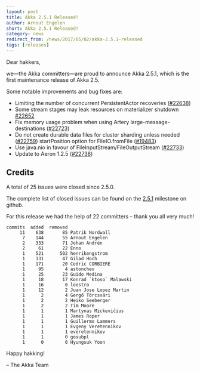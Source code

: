 ```yaml
---
layout: post
title: Akka 2.5.1 Released!
author: Arnout Engelen
short: Akka 2.5.1 Released!
category: news
redirect_from: /news/2017/05/02/akka-2.5.1-released
tags: [releases]
---
```


Dear hakkers,

we—the Akka committers—are proud to announce Akka 2.5.1, which is the first maintenance release of Akka 2.5.

Some notable improvements and bug fixes are:

* Limiting the number of concurrent PersistentActor recoveries ([#22638](https://github.com/akka/akka/issues/22638))
* Some stream stages may leak resources on materializer shutdown [#22652](https://github.com/akka/akka/issues/22652)
* Fix memory usage problem when using Artery large-message-destinations ([#22723](https://github.com/akka/akka/issues/22723))
* Do not create durable data files for cluster sharding unless needed ([#22759](https://github.com/akka/akka/issues/22759))
 startPosition option for FileIO.fromFile ([#19483](https://github.com/akka/akka/issues/19483))
* Use java.nio in favour of FileInputStream/FileOutputStream ([#22733](https://github.com/akka/akka/issues/22733))
* Update to Aeron 1.2.5 ([#22738](https://github.com/akka/akka/pull/22738))

## Credits

A total of 25 issues were closed since 2.5.0.

The complete list of closed issues can be found on the [2.5.1](https://github.com/akka/akka/milestone/110?closed=1) milestone on github.

For this release we had the help of 22 committers – thank you all very much!

~~~
commits  added  removed
     11    638       85 Patrik Nordwall
      7    144       55 Arnout Engelen
      2    333       71 Johan Andrén
      2     61       22 Enno
      1    521      502 henrikengstrom
      1    331       47 Gilad Hoch
      1    171       20 Cedric CORBIERE
      1     95        4 astonchev
      1     25       23 Guido Medina
      1     18       17 Konrad `ktoso` Malawski
      1     16        0 loostro
      1     12        2 Juan Jose Lopez Martin
      1      2        4 Gergő Törcsvári
      1      2        2 Heiko Seeberger
      1      2        2 Tim Moore
      1      1        1 Martynas Mickevičius
      1      1        1 James Roper
      1      1        1 Guillermo Lammers
      1      1        1 Evgeny Veretennikov
      1      1        1 everetennikov
      1      1        0 gosubpl
      1      0        0 Hyungsuk Yoon
~~~

Happy hakking!

– The Akka Team